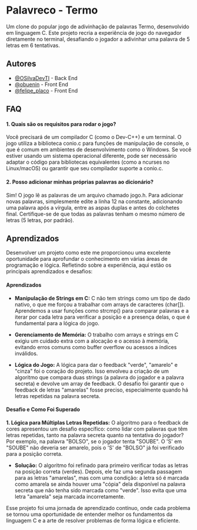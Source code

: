 
# Palavreco - Termo

Um clone do popular jogo de adivinhação de palavras Termo, desenvolvido em linguagem C. Este projeto recria a experiência de jogo do navegador diretamente no terminal, desafiando o jogador a adivinhar uma palavra de 5 letras em 6 tentativas.


## Autores

- [@OSilvaDevTI](https://github.com/OSilvaDevTI) - Back End
- [@obuenin](https://www.instagram.com/obuenin/) - Front End
- [@felipe_placo](https://www.instagram.com/felipe_placo/) - Front End

## FAQ

#### 1. Quais são os requisitos para rodar o jogo?

Você precisará de um compilador C (como o Dev-C++) e um terminal. O jogo utiliza a biblioteca conio.c para funções de manipulação de console, o que é comum em ambientes de desenvolvimento como o Windows. Se você estiver usando um sistema operacional diferente, pode ser necessário adaptar o código para bibliotecas equivalentes (como a ncurses no Linux/macOS) ou garantir que seu compilador suporte a conio.c.

#### 2. Posso adicionar minhas próprias palavras ao dicionário?

Sim! O jogo lê as palavras de um arquivo chamado jogo.h. Para adicionar novas palavras, simplesmente edite a linha 12 na constante, adicionando uma palavra após a vírgula, entre as aspas duplas e antes do colchetes final. Certifique-se de que todas as palavras tenham o mesmo número de letras (5 letras, por padrão).


## Aprendizados

Desenvolver um projeto como este me proporcionou uma excelente oportunidade para aprofundar o conhecimento em várias áreas de programação e lógica. Refletindo sobre a experiência, aqui estão os principais aprendizados e desafios:

#### Aprendizados
- **Manipulação de Strings em C:** C não tem strings como um tipo de dado nativo, o que me forçou a trabalhar com arrays de caracteres (char[]). Aprendemos a usar funções como strcmp() para comparar palavras e a iterar por cada letra para verificar a posição e a presença delas, o que é fundamental para a lógica do jogo.

- **Gerenciamento de Memória:** O trabalho com arrays e strings em C exigiu um cuidado extra com a alocação e o acesso à memória, evitando erros comuns como buffer overflow ou acessos a índices inválidos.

- **Lógica do Jogo:** A lógica para dar o feedback "verde", "amarelo" e "cinza" foi o coração do projeto. Isso envolveu a criação de um algoritmo que compara duas strings (a palavra do jogador e a palavra secreta) e devolve um array de feedback. O desafio foi garantir que o feedback de letras "amarelas" fosse preciso, especialmente quando há letras repetidas na palavra secreta.

#### Desafio e Como Foi Superado
**1. Lógica para Múltiplas Letras Repetidas:** O algoritmo para o feedback de cores apresentou um desafio específico: como lidar com palavras que têm letras repetidas, tanto na palavra secreta quanto na tentativa do jogador? Por exemplo, na palavra "BOLSO", se o jogador tenta "SOUBE". O 'S' em "SOUBE" não deveria ser amarelo, pois o 'S' de "BOLSO" já foi verificado para a posição correta.

  - **Solução:** O algoritmo foi refinado para primeiro verificar todas as letras na posição correta (verdes). Depois, ele faz uma segunda passagem para as letras "amarelas", mas com uma condição: a letra só é marcada como amarela se ainda houver uma "cópia" dela disponível na palavra secreta que não tenha sido marcada como "verde". Isso evita que uma letra "amarela" seja marcada incorretamente.

Esse projeto foi uma jornada de aprendizado contínuo, onde cada problema se tornou uma oportunidade de entender melhor os fundamentos da linguagem C e a arte de resolver problemas de forma lógica e eficiente.

